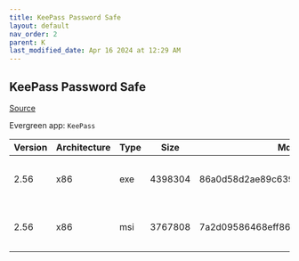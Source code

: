 ```yaml
---
title: KeePass Password Safe
layout: default
nav_order: 2
parent: K
last_modified_date: Apr 16 2024 at 12:29 AM
---
```


## KeePass Password Safe

[Source](https://keepass.info/)

Evergreen app: `KeePass`

| Version | Architecture | Type | Size    | Md5                              | URI                                                                                                                                                                                                    |
| ------- | ------------ | ---- | ------- | -------------------------------- | ------------------------------------------------------------------------------------------------------------------------------------------------------------------------------------------------------ |
| 2.56    | x86          | exe  | 4398304 | 86a0d58d2ae89c639d940dbda48308df | [https://newcontinuum.dl.sourceforge.net/project/keepass/KeePass%202.x/2.56/KeePass-2.56-Setup.exe](https://newcontinuum.dl.sourceforge.net/project/keepass/KeePass%202.x/2.56/KeePass-2.56-Setup.exe) |
| 2.56    | x86          | msi  | 3767808 | 7a2d09586468eff86d9e54e2bce00be2 | [https://newcontinuum.dl.sourceforge.net/project/keepass/KeePass%202.x/2.56/KeePass-2.56.msi](https://newcontinuum.dl.sourceforge.net/project/keepass/KeePass%202.x/2.56/KeePass-2.56.msi)             |
